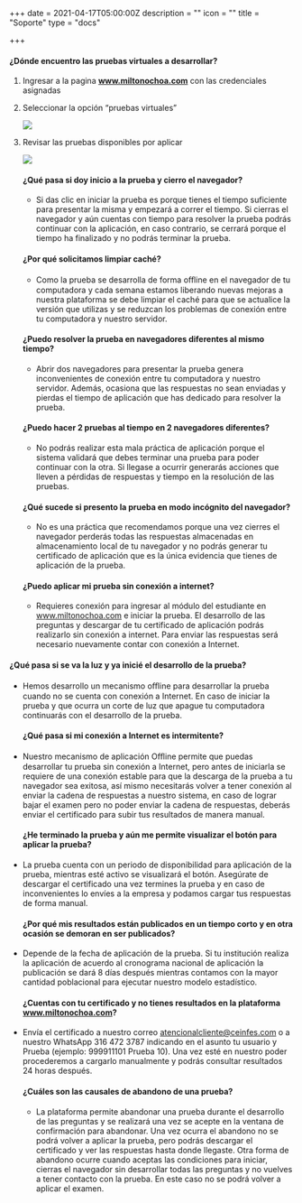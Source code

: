 +++
date = 2021-04-17T05:00:00Z
description = ""
icon = ""
title = "Soporte"
type = "docs"

+++
#### **¿Dónde encuentro las pruebas virtuales a desarrollar?**

1. Ingresar a la pagina **www.miltonochoa.com** con las credenciales asignadas
2. Seleccionar la opción “pruebas virtuales”

   ![](/uploads/2.png)
3. Revisar las pruebas disponibles por aplicar

   ![](/uploads/1.png)

   #### ¿Qué pasa si doy inicio a la prueba y cierro el navegador?
   * Si das clic en iniciar la prueba es porque tienes el tiempo suficiente para presentar la misma y empezará a correr el tiempo. Si cierras el navegador y aún cuentas con tiempo para resolver la prueba podrás continuar con la aplicación, en caso contrario, se cerrará porque el tiempo ha finalizado y no podrás terminar la prueba.

   #### ¿Por qué solicitamos limpiar caché?
   * Como la prueba se desarrolla de forma oﬄine en el navegador de tu computadora y cada semana estamos liberando nuevas mejoras a nuestra plataforma se debe limpiar el caché para que se actualice la versión que utilizas y se reduzcan los problemas de conexión entre tu computadora y nuestro servidor.

   #### ¿Puedo resolver la prueba en navegadores diferentes al mismo tiempo?
   * Abrir dos navegadores para presentar la prueba genera inconvenientes de conexión entre tu computadora y nuestro servidor. Además, ocasiona que las respuestas no sean enviadas y pierdas el tiempo de aplicación que has dedicado para resolver la prueba.

   #### ¿Puedo hacer 2 pruebas al tiempo en 2 navegadores diferentes?
   * No podrás realizar esta mala práctica de aplicación porque el sistema validará que debes terminar una prueba para poder continuar con la otra. Si llegase a ocurrir generarás acciones que lleven a pérdidas de respuestas y tiempo en la resolución de las pruebas.

   #### ¿Qué sucede si presento la prueba en modo incógnito del navegador?
   * No es una práctica que recomendamos porque una vez cierres el navegador perderás todas las respuestas almacenadas en almacenamiento local de tu navegador y no podrás generar tu certificado de aplicación que es la única evidencia que tienes de aplicación de la prueba.

   #### ¿Puedo aplicar mi prueba sin conexión a internet?
   * Requieres conexión para ingresar al módulo del estudiante en www.miltonochoa.com e iniciar la prueba. El desarrollo de las preguntas y descargar de tu certificado de aplicación podrás realizarlo sin conexión a internet. Para enviar las respuestas será necesario nuevamente contar con conexión a Internet.

####  ¿Qué pasa si se va la luz y ya inicié el desarrollo de la prueba?

* Hemos desarrollo un mecanismo oﬄine para desarrollar la prueba cuando no se cuenta con conexión a Internet. En caso de iniciar la prueba y que ocurra un corte de luz que apague tu computadora continuarás con el desarrollo de la prueba.

  #### ¿Qué pasa si mi conexión a Internet es intermitente?
* Nuestro mecanismo de aplicación Oﬄine permite que puedas desarrollar tu prueba sin conexión a Internet, pero antes de iniciarla se requiere de una conexión estable para que la descarga de la prueba a tu navegador sea exitosa, así mismo necesitarás volver a tener conexión al enviar la cadena de respuestas a nuestro sistema, en caso de lograr bajar el examen pero no poder enviar la cadena de respuestas, deberás enviar el certificado para subir tus resultados de manera manual.

  #### ¿He terminado la prueba y aún me permite visualizar el botón para aplicar la prueba?
* La prueba cuenta con un periodo de disponibilidad para aplicación de la prueba, mientras esté activo se visualizará el botón. Asegúrate de descargar el certificado una vez termines la prueba y en caso de inconvenientes lo envíes a la empresa y podamos cargar tus respuestas de forma manual.

  #### ¿Por qué mis resultados están publicados en un tiempo corto y en otra ocasión se demoran en ser publicados?
* Depende de la fecha de aplicación de la prueba. Si tu institución realiza la aplicación de acuerdo al cronograma nacional de aplicación la publicación se dará 8 días después mientras contamos con la mayor cantidad poblacional para ejecutar nuestro modelo estadístico.

  #### ¿Cuentas con tu certificado y no tienes resultados en la plataforma **www.miltonochoa.com?**
* Envía el certificado a nuestro correo atencionalcliente@ceinfes.com o a nuestro WhatsApp 316 472 3787 indicando en el asunto tu usuario y Prueba (ejemplo: 999911101 Prueba 10). Una vez esté en nuestro poder procederemos a cargarlo manualmente y podrás consultar resultados 24 horas después.

  #### ¿Cuáles son las causales de abandono de una prueba? 
  * La plataforma permite abandonar una prueba durante el desarrollo de las preguntas y se realizará una vez se acepte en la ventana de confirmación para abandonar. Una vez ocurra el abandono no se podrá volver a aplicar la prueba, pero podrás descargar el certificado y ver las respuestas hasta donde llegaste. Otra forma de abandono ocurre cuando aceptas las condiciones para iniciar, cierras el navegador sin desarrollar todas las preguntas y no vuelves a tener contacto con la prueba. En este caso no se podrá volver a aplicar el examen.